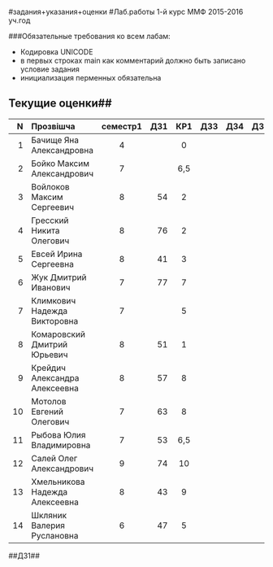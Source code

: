 #задания+указания+оценки
#Лаб.работы 1-й курс ММФ 2015-2016 уч.год

###Обязательные требования ко всем лабам:
* Кодировка UNICODE   
* в первых строках main как комментарий должно быть записано условие задания   
* инициализация перменных обязательна  

## Текущие оценки##

|N  |Прозвішча                  |семестр1 | ДЗ1 |  КР1| ДЗ3 |ДЗ4 |ДЗ5 | ДЗ6 |итого  |
|--:|:-----------------------------|:----:|----:|:---:|----:|:--:|----:|:--:|----:|
|  1|Бачище Яна Александровна      |  4   |     | 0   |     |    |     |    | |
|  2|Бойко Максим Александрович    |  7   |     | 6,5 |     |    |     |    |    |
|  3|Войлоков Максим Сергеевич     |  8   |  54 | 2   |     |    |     |    |   |
|  4|Гресский Никита Олегович      |  8   |  76 | 2   |     |    |     |    |   |
|  5|Евсей Ирина Сергеевна         |  8   |  41 | 3   |     |    |     |    |   |
|  6|Жук Дмитрий Иванович          |  7   |  77 | 7   |     |    |     |    |   |
|  7|Климкович Надежда Викторовна  |  7   |     | 5   |     |    |     |    |   |
|  8|Комаровский Дмитрий Юрьевич   |  8   |  51 | 1   |     |    |     |    |   |
|  9|Крейдич Александра Алексеевна |  8   |  57 | 8   |     |    |     |    |   |
| 10|Мотолов Евгений Олегович      |  7   |  63 | 8   |     |    |     |    |   | 
| 11|Рыбова Юлия Владимировна      |  7   |  53 | 6,5 |     |    |     |    |   |
| 12|Салей Олег Александрович      |  9   |  74 | 10  |     |    |     |    |   |
| 13|Хмельникова Надежда Алексеевна|  8   |  43 |  9  |     |    |     |    |   |
| 14|Шкляник Валерия Руслановна    |  6   |  47 |  5  |     |    |     |    |   |



##ДЗ1##
